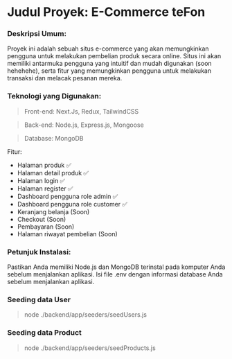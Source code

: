 # Judul Proyek: E-Commerce teFon

### Deskripsi Umum:
Proyek ini adalah sebuah situs e-commerce yang akan memungkinkan pengguna untuk melakukan pembelian produk secara online. Situs ini akan memiliki antarmuka pengguna yang intuitif dan mudah digunakan (soon hehehehe), serta fitur yang memungkinkan pengguna untuk melakukan transaksi dan melacak pesanan mereka.

### Teknologi yang Digunakan:
> Front-end: Next.Js, Redux, TailwindCSS

> Back-end: Node.js, Express.js, Mongoose

> Database: MongoDB



Fitur:

- Halaman produk ✅
- Halaman detail produk ✅
- Halaman login ✅
- Halaman register ✅
- Dashboard pengguna role admin ✅
- Dashboard pengguna role customer ✅
- Keranjang belanja (Soon)
- Checkout  (Soon)
- Pembayaran (Soon)
- Halaman riwayat pembelian (Soon)


### Petunjuk Instalasi:
Pastikan Anda memiliki Node.js dan MongoDB terinstal pada komputer Anda sebelum menjalankan aplikasi.
Isi file .env dengan informasi database Anda sebelum menjalankan aplikasi.


### Seeding data User
> node ./backend/app/seeders/seedUsers.js
### Seeding data Product
> node ./backend/app/seeders/seedProducts.js
